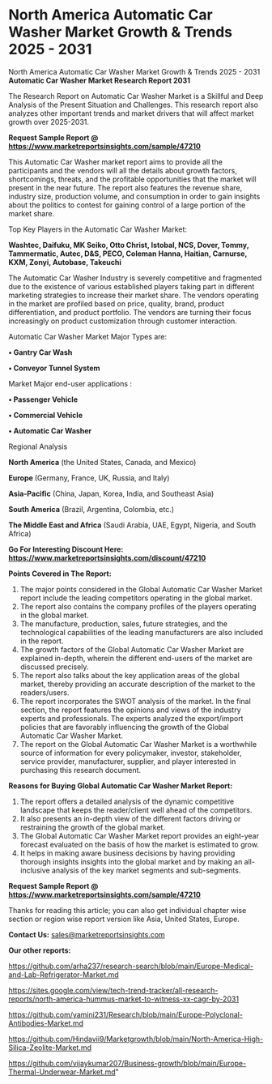 # North America Automatic Car Washer Market Growth & Trends 2025 - 2031
North America Automatic Car Washer Market Growth & Trends 2025 - 2031
<strong>Automatic Car Washer Market Research Report 2031</strong>

The Research Report on Automatic Car Washer Market is a Skillful and Deep Analysis of the Present Situation and Challenges. This research report also analyzes other important trends and market drivers that will affect market growth over 2025-2031.

<strong>Request Sample Report @ <a href=https://www.marketreportsinsights.com/sample/47210>https://www.marketreportsinsights.com/sample/47210</a></strong>

This Automatic Car Washer market report aims to provide all the participants and the vendors will all the details about growth factors, shortcomings, threats, and the profitable opportunities that the market will present in the near future. The report also features the revenue share, industry size, production volume, and consumption in order to gain insights about the politics to contest for gaining control of a large portion of the market share.

Top Key Players in the Automatic Car Washer Market:

<strong>Washtec, Daifuku, MK Seiko, Otto Christ, Istobal, NCS, Dover, Tommy, Tammermatic, Autec, D&S, PECO, Coleman Hanna, Haitian, Carnurse, KXM, Zonyi, Autobase, Takeuchi</strong>

The Automatic Car Washer Industry is severely competitive and fragmented due to the existence of various established players taking part in different marketing strategies to increase their market share. The vendors operating in the market are profiled based on price, quality, brand, product differentiation, and product portfolio. The vendors are turning their focus increasingly on product customization through customer interaction.

Automatic Car Washer Market Major Types are:

<strong>•  Gantry Car Wash

•  Conveyor Tunnel System</strong>

Market Major end-user applications :

<strong>•  Passenger Vehicle

•  Commercial Vehicle

•  Automatic Car Washer</strong>

Regional Analysis

</u><strong><b>North America</b></strong> (the United States, Canada, and Mexico)

<strong><b>Europe </b></strong>(Germany, France, UK, Russia, and Italy)

<strong><b>Asia-Pacific</b></strong> (China, Japan, Korea, India, and Southeast Asia)

<strong><b>South America</b></strong> (Brazil, Argentina, Colombia, etc.)

<strong><b>The Middle East and Africa</b></strong> (Saudi Arabia, UAE, Egypt, Nigeria, and South Africa)

<strong>Go For Interesting Discount Here: <a href=https://www.marketreportsinsights.com/discount/47210>https://www.marketreportsinsights.com/discount/47210</a></strong>

<strong>Points Covered in The Report:</strong>
<ol>
  <li>The major points considered in the Global Automatic Car Washer Market report include the leading competitors operating in the global market.</li>
  <li>The report also contains the company profiles of the players operating in the global market.</li>
  <li>The manufacture, production, sales, future strategies, and the technological capabilities of the leading manufacturers are also included in the report.</li>
  <li>The growth factors of the Global Automatic Car Washer Market are explained in-depth, wherein the different end-users of the market are discussed precisely.</li>
  <li>The report also talks about the key application areas of the global market, thereby providing an accurate description of the market to the readers/users.</li>
  <li>The report incorporates the SWOT analysis of the market. In the final section, the report features the opinions and views of the industry experts and professionals. The experts analyzed the export/import policies that are favorably influencing the growth of the Global Automatic Car Washer Market.</li>
  <li>The report on the Global Automatic Car Washer Market is a worthwhile source of information for every policymaker, investor, stakeholder, service provider, manufacturer, supplier, and player interested in purchasing this research document.</li>
</ol>
<strong>Reasons for Buying Global Automatic Car Washer Market Report:</strong>

<ol>
  <li>The report offers a detailed analysis of the dynamic competitive landscape that keeps the reader/client well ahead of the competitors.</li>
  <li>It also presents an in-depth view of the different factors driving or restraining the growth of the global market.</li>
  <li>The Global Automatic Car Washer Market report provides an eight-year forecast evaluated on the basis of how the market is estimated to grow.</li>
  <li>It helps in making aware business decisions by having providing thorough insights insights into the global market and by making an all-inclusive analysis of the key market segments and sub-segments.</li>
</ol>
<strong>Request Sample Report @ <a href=https://www.marketreportsinsights.com/sample/47210>https://www.marketreportsinsights.com/sample/47210</a></strong>


Thanks for reading this article; you can also get individual chapter wise section or region wise report version like Asia, United States, Europe.

<strong>Contact Us:</strong>
sales@marketreportsinsights.com

<strong>Our other reports:</strong>

<a href=https://github.com/arha237/research-search/blob/main/Europe-Medical-and-Lab-Refrigerator-Market.md>https://github.com/arha237/research-search/blob/main/Europe-Medical-and-Lab-Refrigerator-Market.md</a>

<a href=https://sites.google.com/view/tech-trend-tracker/all-research-reports/north-america-hummus-market-to-witness-xx-cagr-by-2031>https://sites.google.com/view/tech-trend-tracker/all-research-reports/north-america-hummus-market-to-witness-xx-cagr-by-2031</a>

<a href=https://github.com/yamini231/Research/blob/main/Europe-Polyclonal-Antibodies-Market.md>https://github.com/yamini231/Research/blob/main/Europe-Polyclonal-Antibodies-Market.md</a>

<a href=https://github.com/Hindavii9/Marketgrowth/blob/main/North-America-High-Silica-Zeolite-Market.md>https://github.com/Hindavii9/Marketgrowth/blob/main/North-America-High-Silica-Zeolite-Market.md</a>

<a href=https://github.com/vijaykumar207/Business-growth/blob/main/Europe-Thermal-Underwear-Market.md>https://github.com/vijaykumar207/Business-growth/blob/main/Europe-Thermal-Underwear-Market.md</a>"
